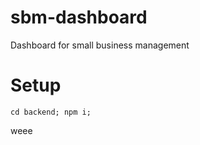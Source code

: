 # sbm-dashboard
Dashboard for small business management

# Setup
```shell
cd backend; npm i;

```

weee
